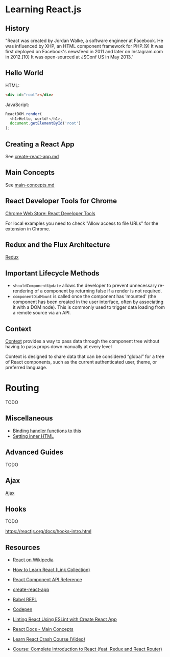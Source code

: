 # Learning React.js

## History

"React was created by Jordan Walke, a software engineer at Facebook. He was influenced by XHP, an HTML component framework for PHP.[9] It was first deployed on Facebook's newsfeed in 2011 and later on Instagram.com in 2012.[10] It was open-sourced at JSConf US in May 2013."

## Hello World

HTML:

```html
<div id="root"></div>
```

JavaScript:

```javascript
ReactDOM.render(
  <h1>Hello, world!</h1>,
  document.getElementById('root')
);
```

## Creating a React App

See [create-react-app.md](create-react-app.md)

## Main Concepts

See [main-concepts.md](main-concepts.md)

## React Developer Tools for Chrome

[Chrome Web Store: React Developer Tools](https://chrome.google.com/webstore/detail/react-developer-tools/fmkadmapgofadopljbjfkapdkoienihi)

For local examples you need to check "Allow access to file URLs" for the extension in Chrome.

## Redux and the Flux Architecture

[Redux](redux.md)

## Important Lifecycle Methods

* `shouldComponentUpdate` allows the developer to prevent unnecessary re-rendering of a component by returning false if a render is not required.
* `componentDidMount` is called once the component has 'mounted' (the component has been created in the user interface, often by associating it with a DOM node). This is commonly used to trigger data loading from a remote source via an API.

## Context

[Context](https://reactjs.org/docs/context.html) provides a way to pass data through the component tree without having to pass props down manually at every level

Context is designed to share data that can be considered “global” for a tree of React components, such as the current authenticated user, theme, or preferred language.

# Routing

TODO

## Miscellaneous

* [Binding handler functions to this](bind-handler-functions.md)
* [Setting inner HTML](setting-inner-html.md)

## Advanced Guides

TODO

## Ajax

[Ajax](ajax.md)

## Hooks

TODO

https://reactjs.org/docs/hooks-intro.html

## Resources

* [React on Wikipedia](https://en.wikipedia.org/wiki/React_(JavaScript_library))
* [How to Learn React (Link Collection)](https://medium.freecodecamp.org/learning-react-roadmap-from-scratch-to-advanced-bff7735531b6)

* [React Component API Reference](https://reactjs.org/docs/react-component.html)

* [create-react-app](https://github.com/facebook/create-react-app)

* [Babel REPL](https://babeljs.io/repl)
* [Codepen](https://codepen.io)

* [Linting React Using ESLint with Create React App](https://alligator.io/react/linting-react/)

* [React Docs - Main Concepts](https://reactjs.org/docs/hello-world.html)
* [Learn React Crash Course (Video)](https://youtu.be/Ke90Tje7VS0)

* [Course: Complete Introduction to React (feat. Redux and React Router)](https://frontendmasters.com/courses/react-intro)
